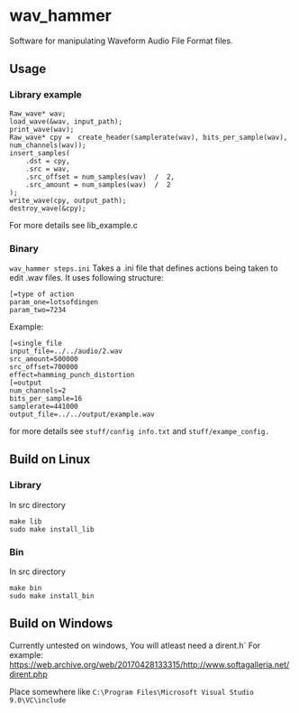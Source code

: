 
# wav_hammer
Software for manipulating Waveform Audio File Format files.
## Usage
### Library example
```
Raw_wave* wav;
load_wave(&wav, input_path);
print_wave(wav);
Raw_wave* cpy =  create_header(samplerate(wav), bits_per_sample(wav), num_channels(wav));
insert_samples(
	.dst = cpy,
	.src = wav,
	.src_offset = num_samples(wav)  /  2,
	.src_amount = num_samples(wav)  /  2
);
write_wave(cpy, output_path);
destroy_wave(&cpy);

```
For more details see lib_example.c
### Binary
`wav_hammer steps.ini`
Takes a .ini file that defines actions being taken to edit .wav files. It uses following structure:
```
[=type of action
param_one=lotsofdingen
param_two=7234
```
Example:
```
[=single_file
input_file=../../audio/2.wav
src_amount=500000
src_offset=700000
effect=hamming_punch_distortion
[=output
num_channels=2
bits_per_sample=16
samplerate=441000
output_file=../../output/example.wav
```
for more details see `stuff/config info.txt` and `stuff/exampe_config.`
## Build on Linux
### Library
In src directory
```
make lib
sudo make install_lib
```
### Bin
In src directory
```
make bin
sudo make install_bin
```
## Build on Windows
Currently untested on windows,
You will atleast need a dirent.h`
For example:
https://web.archive.org/web/20170428133315/http://www.softagalleria.net/dirent.php

Place somewhere like
`C:\Program Files\Microsoft Visual Studio 9.0\VC\include`